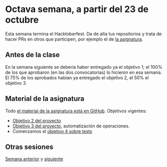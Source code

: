 # Octava semana, a partir del 23 de octubre

Esta semana termina el Hacktoberfest. Da de alta tus repositorios y trata de
hacer PRs en otros que participen, por ejemplo el de [la
asignatura](https://jj.github.io/IV).

## Antes de la clase

En la semana siguiente se debería haber entregado ya el objetivo 1; el
100% de los que aprobaron (en las dos convocatorias) lo hicieron en
esa semana. El 75% de los aprobados habían ya entregado el objetivo 2,
el 50% el objetivo 3.

## Material de la asignatura

Todo [el material de la asignatura está en
GitHub](http://jj.github.io/IV). Objetivos vigentes:

* [Objetivo 2 del proyecto](http://jj.github.io/IV/documentos/proyecto/2.Modelo)
* [Objetivo 3 del
  proyecto](http://jj.github.io/IV/documentos/proyecto/3.Automatizar),
  automatización de operaciones.
* Comenzamos el [objetivo 4 sobre tests](http://jj.github.io/IV/documentos/proyecto/4.Tests)

## Otras sesiones

[Semana anterior](semana-07.md) y [siguiente](semana-09.md)
